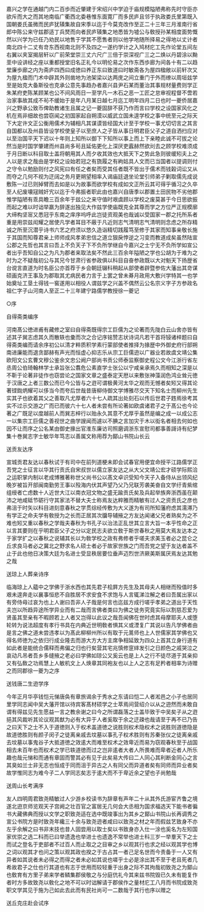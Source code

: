 <!-- { "loadSidebar": true } -->
嘉兴之学在通越门内二百歩而近肇建于宋绍兴中学迫于庙规模隘陋弗称先时守臣亦欲斥而大之而其地南临广衢西北委巷惟东面寛厂而多民庐且邻于执政娄氏里第既入国朝娄氏虽微而民庐犹辏集故自宋季以迄于今莫克改作至正二十三年三月淮南行省郎中陈公来守兹郡适丁兵燹而向者民庐辏集之地悉皆为墟公与敎授孙某相度面势慨然以兴学为已任乃劝民以地售于学其不愿售者则以他学地随所择易之得地以丈计者南北四十二丈有竒东西视南北则不及四之一遂约学计之入鸠材庀工先作论堂五间左右翼以夹室揭层轩以广前荣堂崇三丈六尺广三倍于崇深视广三之二焕以丹碧涂以黝垩中设讲经之座以重都授堂旧名正礼今以明伦易之次作东西歩廊为间各十有二以趋堂廉歩廊之内为斋庐四西曰成徳曰养正东曰致道曰时敏斋各为屋四楹敞以前轩次又为屋九楹而门术中辟其外则凿地为池架梁以达两庑之间立重门于外而缭以周垣兹学至是始克大备斯役也克承公意先事趋办者嘉兴县尹石某而董治其事规材量费则学正朱某府吏陈某顾某也公不间风雨日一至学凡一木石之恶一工匠之怠审视程督不啻若治家事故其成不茍不缓始于是年八月某日越七月迄工明年四月二日也时一夔侨居嘉兴之野承公致币俾助教诸生且属之记一夔固辞不获乃作而言曰学校之设国家风化之机在焉非细故也尝窃闻之初国家起自朔漠以威武立国未遑学校之事中统至元之际天下大定许文正公衡用儒术为辅相凡其谋谟皆经国大计至于学校一事尤切切言之其言自国都以及州县皆设学校使皇子以至庶人之子皆从事日明君臣父子之道自洒扫应对以至治国平天下迟以十年则上知所以御下下知所以事上而上下亲睦此诚不可拔之论然当是时国学肇建而州县尚多茍且延佑更化上深厌吏蠧赫然欲刓去之顾学校难须成于月日断以科目取士盖将朝用其人而夕收其效也大抵天下之势此急则彼缓矧夫上之人以是求之哉由是学校之设始若冠之有旒履之有絇姑具人文而已当国者以提调则付之守令以勉励则付之风宪曰有任之者矣而受其任者既不皆出于儒术而钱榖词讼又从而夺之几何不视为迂阔之务月更朔望相率入谒庙廷退坐论堂引师弟子剿取儒先成说敷陈一过已则掉臂而去如是以为故事而欲学校有成如文正所云其可得乎循习之久卒至人纪废壊冦贼奸宄以迄于今弗振者职此由也嘉兴自唐季以郡置土田民物不劣他郡惟学隘陋有乖具瞻三百余年于兹公之来守值时艰虞顾以学校之废莫甚于今日思欲振而起之难以时诎举嬴为辞遂出独见大作兹学使庙既克全其尊而学之方位严正规模廓大缔构坚宻又悉冠乎东南之庠序呜呼此岂徒资观美也哉诚以受国家一郡之托所系者重是用崇兹闳耀之居使凡学者耳目不蔽于凡近则志气清明志气清明则念虑之所存精诚之所至沉潜乎诗书六艺之府须以悠久造诣精切践履笃至修于其家而知事亲敬长施于其国而知尊君亲上师师成风孝弟忠信之道立狠戾悖逆之习变而教道成矣虽然陆宣公郡之先哲也其言曰吾上不负天子下不负所学继自今嘉兴之士宁无不负所学如宣公者出乎吾知自公之为凡为郡者来取法矣不然此三百余年隘陋之学也公胡为于难为之时为之不疑哉初公与其兄今甘肃行省参政俱以科目自奋参政既以大对魁天下扬歴省台谠言直道为时名臣公亦首荐于乡会朝廷辍科稍起从部使者辟暨参佐大藩出其竒谋硕画克济王事及为郡取其尤病民者力言于上罢之曾未朞月政用大敷兴学特其一也学始奠址工垦土得钱一窖遂用以相役人谓兹学之兴盖不偶然云公名宗义字子方参政名祖仁字子山河南人至正二十三年建宁路儒学教授徐一夔记

○序

自得斋类编序

河南髙公徳进甫有藏修之室曰自得斋既得宗工巨儒为之论著而先陇白云山舍亦皆有述其子巽志虑其久而散轶也彚而次之合记序铭赞志状诗词凡若干首将锓诸梓题曰自得斋类编而请余序初公以清才粹质积学素行蒙部使者推择为掾歴中外御史府行部朔南进廉能而退贪鄙赫有声光而恒虚心抑志乐从宗工巨儒逰以广器业若故虞文靖公集欧阳文公玄曹文穆公鉴余文忠公阙户部尚书贡公师泰监察御史程公文今江浙行省左丞周公伯琦翰林学士承旨张公翥危公素直学士张公以宁咸亲承焉久而相知之深是以不靳于论著非徒作也窃尝论之国家文章之盛泰定天厯以来敷张神藻润色鸿业耸元徳于汉唐之上者三数公而已今公皆与之逰可谓极黄河太华之观而无憾者矣矧又得其论著铿鍧炳耀可以侈当今而夸后世哉昔唐柳侍御文学博雅尽交天下知名士而柳州先生实其子也欲着其父之善取凡尤厚者六十七人疏其出处刻石以传后世君子韪焉徐考其实不过示交游之广而已而彼六十七人者未尝有所论著如欧虞诸君子之于髙公也今论著之广既足以度越前人而巽志梓行以贻永久其意不尤厚乎虽然是编之成一以成公志一以集宗工巨儒之善视世之曲学謏闻而遽以不腆之言加灾于木以衒名者相去何如也因不让而序之公名某由御史掾出官淮东廉访司照磨调浙东宣慰司都事善謌诗有纪梦集十巻巽志字士敏华年笃志以善属文称用荐为鄮山书院山长云

送贡友达序

宣城贡君友达以春秋试于有司中在前列道梗未即会试春官用便宜命授平江路儒学正吾党之士征言以华其行贡氏自宋叔世以儒立家友达之从大父文靖公宏才硕学际熙洽之运职掌内制以老成博雅著称世父尚书公以髙文卓识受知今天子入备侍从出领风纪晚岁被旨开部闽南勤劳王事以殁海内伏其声望乃父乃兄联芳袭美奋自文学纡青紫绾组绶者亡虑数十人近世大江以南衣冠文物之盛无踰贡氏矣及兵起举族奔浙西虽在颠沛之地咸砥节砺行守其家法不替大夫士称焉友达粹雅而精敏有过人之资贡氏之彦也弗沮于时矢以科目进刻意春秋之学贯综经传敷为大义遂为有司所知藩府虑其濡滞乃有学正之命夫学有敎授为之长而正居其次牖导辅掖之方友达闻诸父兄者熟矣为之不难也矧又重以春秋之学哉夫春秋为书孔子以治法正乱世其立言大旨一本乎性命之正以言其要则在乎明君臣父子之分以定民志夫欲立敎于斯世春秋之用莫大焉友达本之于家学扩之以春秋之说辅其长以为敎学校之政有弗修者乎嗟夫求美玉者必之昆仑之丘求良马者必之冀北之野求名人硕士者必于故家世族之门而吾党之望于友达者盖不止于此也他日决策大廷为名进士受显秩居要位垂声迈烈世济厥美斯属厌焉友达其勉之哉

送琼上人葬亲诗序

临海琼上人藴中之学佛于浙水西也其先君子桧屛方先生及其母夫人相继而殁值时多艰未遑奔走以襄事恒悲不自胜居不求安食不求饱与人言辄涕泣解之者曰吾属出家以有旁侍毋过哀为也上人谢曰吾非人子哉是何言也迄兹方成行嗟乎孝弟之道出于天性夫岂以所趋异途所学异业而有二哉而言佛者类曰为佛之徒务究竟实际以割慈忍爱为贤虽其至亲有不暇顾若上人者又岂得以此议之哉吾闻佛在世时虑其母摩耶夫人或堕轮转为说法超度有孝行书具在内典近世明敎者惧其义或湮复广其说以告凡学佛者由是言之佛之道未尝违孝以为髙此柳柳州所以有取于元暠师也上人世儒家其学佛也又得名师徳为之依归行成业隆去而游大方大方主席争相延致为四众上首其立身行道有如此者是能统合儒释而弗偏之归也行矣营其宅兆慎修窆繂发引之日颜色之戚哭泣之哀动凡吊者吾乡多缝掖之老必曰学佛如琼公又奚云也是上人之行不徒尽道于其亲抑又有弘敎之功焉慧上人敏机文上人焕章其同袍友也以上人之志有足矜者相率为诗赠之而同郡徐一夔为之序

送钱唐二生逰学序

今年正月华亭钱恺元悌唐奂有章旅谒余于秀水之东请曰恺二人者淞邑之小子也居同里学同志闻中吴大藩开馆以待宾客髙材硕学之士萃焉间营绍介以从之逰然而未敢自谓有得兹见先生愿益一言之教余谢之曰今之所谓磊落之士盖毕致于中吴矣子从之逰挹其风裁听其论议观其猷为必有大异于人者奚取于余之迂疎也哉请至于再不已乃告之曰天下之士不入于道徳则入于权术盖道徳之说胜则权术隐权术之说胜则道徳隐是故道徳胜则有颜子闵子之徒离亲戚去坟墓以事孔子权术胜则有苏秦张仪之徒离亲戚去坟墓以事鬼谷子大抵道徳之效逺大而难至权术之效卑近而易为窃观春秋至于战国相去未百年也而权术之学已轶道徳而过之岂非逺者大者人所畏难而卑者近者人所乐趣也哉元悌和而通有章固而警其必有见于此矣易大传曰二人同心其利断金同心之言其臭如兰士非无志也恒成于同而沮于异古之人有同父而异道者矣有同师而异业者矣故学惟同志为难今子二人学同志矣志于逺大而不于卑近余之望也子尚勉哉

送周山长考满序

友人四明周君致尧精敏过人少游乡校读书为辞章有声年二十从其外氏游宦齐鲁之境遂北逰京师览观天子宫阙之壮百官之富居无几何会大丞相为国求福选天下能书者徧书大藏佛典而授以文学之职致尧适在选中既竣事出为其乡之鄮山书院山长再调秀之宣公书院方是时致尧年纔三十余与致尧逰者咸曰以致尧之材之年而假兹艺致身不亦左乎余解之曰书非末技也昔人固尝用以取士矣以书致身亦入仕一涂也奚名为左矧国家优崇之选二科而已曰举遗逸也举进士也遗逸不常举也进士科三岁一举羣天下之士而试之登名于吏部者不过百人而止取之之目审之乡以观其行也求之经以观其学也博之词以观其才也问之策以观其政也揆之于古占其一者己足名世而今责备于一人又有异者如其说者未必得之而得之者未必如其说也嗟乎士必是涂出其不至于老且死者几希故君子之仕也行其道也有志于世用而较轻重于出身之际不其拘哉初致尧之为鄮山也敎育有方里子弟来学者鳞集郡侯敬之与分庭伉礼今其来兹书院毁已久未有能复作者时方多故致尧以敎化之地不可以时诎解请于郡侯作之量材庀工八月而书院成致尧职文学其见于施为己如此去此而有民社尚可一二数哉于其行也序以赠之

送丘克庄赴会试序

